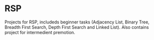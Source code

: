 # RSP
Projects for RSP, includeds beginner tasks (Adjacency List, Binary Tree, Breadth First Search, 
Depth First Search and Linked List). Also contains project for intermedient premotion.
